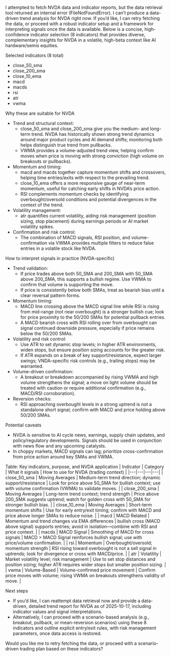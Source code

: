 I attempted to fetch NVDA data and indicator reports, but the data retrieval tool returned an internal error (FileNotFoundError). I can’t produce a data-driven trend analysis for NVDA right now. If you’d like, I can retry fetching the data, or proceed with a robust indicator setup and a framework for interpreting signals once the data is available. Below is a concise, high-confidence indicator selection (8 indicators) that provides diverse, complementary insights for NVDA in a volatile, high-beta context like AI hardware/semis equities.

Selected indicators (8 total)
- close_50_sma
- close_200_sma
- close_10_ema
- macd
- macds
- rsi
- atr
- vwma

Why these are suitable for NVDA
- Trend and structural context:
  - close_50_sma and close_200_sma give you the medium- and long-term trend. NVDA has historically shown strong trend dynamics around major product cycles and AI demand shifts; monitoring both helps distinguish true trend from pullbacks.
  - VWMA provides a volume-adjusted trend view, helping confirm moves when price is moving with strong conviction (high volume on breakouts or pullbacks).
- Momentum and timing:
  - macd and macds together capture momentum shifts and crossovers, helping time entries/exits with respect to the prevailing trend.
  - close_10_ema offers a more responsive gauge of near-term momentum, useful for catching early shifts in NVDA’s price action.
  - RSI complements momentum checks by identifying overbought/oversold conditions and potential divergences in the context of the trend.
- Volatility management:
  - atr quantifies current volatility, aiding risk management (position sizing, stop placement) during earnings periods or AI market volatility spikes.
- Confirmation and risk control:
  - The combination of MACD signals, RSI position, and volume-confirmation via VWMA provides multiple filters to reduce false entries in a volatile stock like NVDA.

How to interpret signals in practice (NVDA-specific)
- Trend validation:
  - If price trades above both 50_SMA and 200_SMA with 50_SMA above 200_SMA, this supports a bullish regime. Use VWMA to confirm that volume is supporting the move.
  - If price is consistently below both SMAs, treat as bearish bias until a clear reversal pattern forms.
- Momentum timing:
  - MACD line crossing above the MACD signal line while RSI is rising from mid-range (not near overbought) is a stronger bullish cue; look for price proximity to the 50/200 SMAs for potential pullback entries.
  - A MACD bearish cross with RSI rolling over from overbought can signal continued downside pressure, especially if price remains below the 50/200 SMAs.
- Volatility and risk control:
  - Use ATR to set dynamic stop levels; in higher ATR environments, widen stops, but ensure position sizing accounts for the greater risk.
  - If ATR expands on a break of key support/resistance, expect larger swings; VNDA-specific risk controls (e.g., trailing stops) may be warranted.
- Volume-driven confirmation:
  - A breakout or breakdown accompanied by rising VWMA and high volume strengthens the signal; a move on light volume should be treated with caution or require additional confirmation (e.g., MACD/RSI corroboration).
- Reversion checks:
  - RSI approaching overbought levels in a strong uptrend is not a standalone short signal; confirm with MACD and price holding above 50/200 SMAs.

Potential caveats
- NVDA is sensitive to AI cycle news, earnings, supply chain updates, and policy/regulatory developments. Signals should be used in conjunction with news flow and any upcoming catalysts.
- In choppy markets, MACD signals can lag; prioritize cross-confirmation from price action around key SMAs and VWMA.

Table: Key indicators, purpose, and NVDA application
| Indicator | Category | What it signals | How to use for NVDA (trading context) |
|---|---|---|---|
| close_50_sma | Moving Averages | Medium-term trend direction; dynamic support/resistance | Look for price above 50_SMA for bullish context; use with volume confirmation (VWMA) to validate moves. |
| close_200_sma | Moving Averages | Long-term trend context; trend strength | Price above 200_SMA suggests uptrend; watch for golden cross with 50_SMA for stronger bullish bias. |
| close_10_ema | Moving Averages | Short-term momentum shifts | Use for early entry/exit timing; confirm with MACD and price above longer SMAs to reduce noise. |
| macd | MACD Related | Momentum and trend changes via EMA differences | bullish cross (MACD above signal) supports entries; avoid in isolation—combine with RSI and price context. |
| macds | MACD Signal | Smoothing of MACD for cross signals | MACD > MACD Signal reinforces bullish signal; use with price/volume confirmation. |
| rsi | Momentum | Overbought/oversold; momentum strength | RSI rising toward overbought is not a sell signal in uptrends; look for divergence or cross with MACD/price. |
| atr | Volatility | Market volatility level; risk management | Use to set stop distances and position sizing; higher ATR requires wider stops but smaller position sizing. |
| vwma | Volume-Based | Volume-confirmed price movement | Confirm price moves with volume; rising VWMA on breakouts strengthens validity of move. |

Next steps
- If you’d like, I can reattempt data retrieval now and provide a data-driven, detailed trend report for NVDA as of 2025-10-17, including indicator values and signal interpretations.
- Alternatively, I can proceed with a scenario-based analysis (e.g., breakout, pullback, or mean-reversion scenarios) using these 8 indicators and outline explicit entry/exit rules, with risk management parameters, once data access is restored.

Would you like me to retry fetching the data, or proceed with a scenario-driven trading plan based on these indicators?